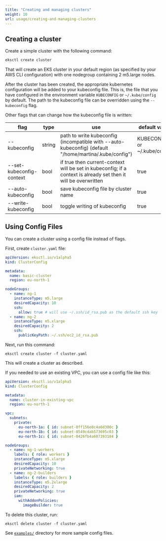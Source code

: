 ```yaml
---
title: "Creating and managing clusters"
weight: 10
url: usage/creating-and-managing-clusters
---
```


## Creating a cluster

Create a simple cluster with the following command:

```bash
eksctl create cluster
```

That will create an EKS cluster in your default region (as specified by your AWS CLI configuration) with one 
nodegroup containing 2 m5.large nodes.

After the cluster has been created, the appropriate kubernetes configuration will be added to your kubeconfig file. 
This is, the file that you have configured in the environment variable `KUBECONFIG` or `~/.kube/config` by default. 
The path to the kubeconfig file can be overridden using the `--kubeconfig` flag.

Other flags that can change how the kubeconfig file is written:

| flag                     | type   | use                                                                                                             | default value                |
|--------------------------|--------|-----------------------------------------------------------------------------------------------------------------|------------------------------|
| --kubeconfig             | string | path to write kubeconfig (incompatible with --auto-kubeconfig) (default "/home/martina/.kube/config")           | KUBECONFIG or ~/.kube/config |
| --set-kubeconfig-context | bool   | if true then current-context will be set in kubeconfig; if a context is already set then it will be overwritten | true                         |
| --auto-kubeconfig        | bool   | save kubeconfig file by cluster name                                                                            | true                         |
| --write-kubeconfig       | bool   | toggle writing of kubeconfig                                                                                    | true                         |

## Using Config Files

You can create a cluster using a config file instead of flags.

First, create `cluster.yaml` file:

```yaml
apiVersion: eksctl.io/v1alpha5
kind: ClusterConfig

metadata:
  name: basic-cluster
  region: eu-north-1

nodeGroups:
  - name: ng-1
    instanceType: m5.large
    desiredCapacity: 10
    ssh:
      allow: true # will use ~/.ssh/id_rsa.pub as the default ssh key
  - name: ng-2
    instanceType: m5.xlarge
    desiredCapacity: 2
    ssh:
      publicKeyPath: ~/.ssh/ec2_id_rsa.pub
```

Next, run this command:

```
eksctl create cluster -f cluster.yaml
```

This will create a cluster as described.

If you needed to use an existing VPC, you can use a config file like this:

```yaml
apiVersion: eksctl.io/v1alpha5
kind: ClusterConfig

metadata:
  name: cluster-in-existing-vpc
  region: eu-north-1

vpc:
  subnets:
    private:
      eu-north-1a: { id: subnet-0ff156e0c4a6d300c }
      eu-north-1b: { id: subnet-0549cdab573695c03 }
      eu-north-1c: { id: subnet-0426fb4a607393184 }

nodeGroups:
  - name: ng-1-workers
    labels: { role: workers }
    instanceType: m5.xlarge
    desiredCapacity: 10
    privateNetworking: true
  - name: ng-2-builders
    labels: { role: builders }
    instanceType: m5.2xlarge
    desiredCapacity: 2
    privateNetworking: true
    iam:
      withAddonPolicies:
        imageBuilder: true
```

To delete this cluster, run:

```
eksctl delete cluster -f cluster.yaml
```

See [`examples/`](https://github.com/weaveworks/eksctl/tree/master/examples) directory for more sample config files.
